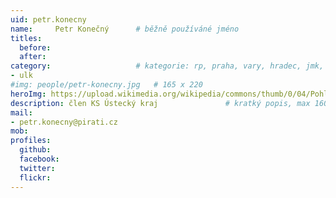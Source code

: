 ```yaml
---
uid: petr.konecny
name:     Petr Konečný  	# běžně používáné jméno
titles:
  before:
  after:
category:                 	# kategorie: rp, praha, vary, hradec, jmk, senat
- ulk
#img: people/petr-konecny.jpg   # 165 x 220
heroImg: https://upload.wikimedia.org/wikipedia/commons/thumb/0/04/Pohled_z_vyhl%C3%ADdky_Skály_na_Úst%C3%AD_nad_Labem%2C_05-2013.JPG/1920px-Pohled_z_vyhl%C3%ADdky_Skály_na_Úst%C3%AD_nad_Labem%2C_05-2013.JPG
description: člen KS Ústecký kraj           	# kratký popis, max 160 znaků
mail:
- petr.konecny@pirati.cz
mob: 
profiles:
  github: 
  facebook: 
  twitter:
  flickr:
---
```

